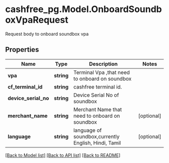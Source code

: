 # cashfree_pg.Model.OnboardSoundboxVpaRequest
Request body to onboard soundbox vpa

## Properties

Name | Type | Description | Notes
------------ | ------------- | ------------- | -------------
**vpa** | **string** | Terminal Vpa ,that need to onboard on soundbox | 
**cf_terminal_id** | **string** | cashfree terminal id. | 
**device_serial_no** | **string** | Device Serial No of soundbox | 
**merchant_name** | **string** | Merchant Name that need to onboard on soundbox | [optional] 
**language** | **string** | language of soundbox,currently English, Hindi, Tamil | [optional] 

[[Back to Model list]](../README.md#documentation-for-models) [[Back to API list]](../README.md#documentation-for-api-endpoints) [[Back to README]](../README.md)

